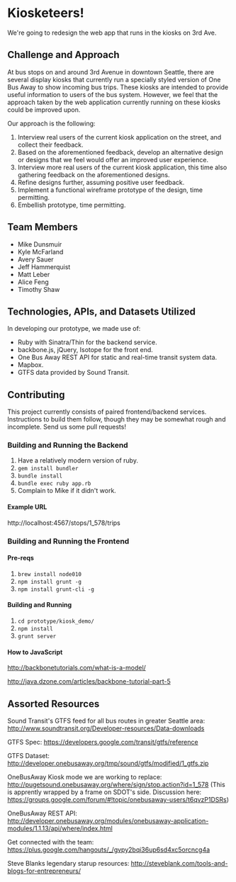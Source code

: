 # Kiosketeers!

We're going to redesign the web app that runs in the kiosks on 3rd Ave.

## Challenge and Approach

At bus stops on and around 3rd Avenue in downtown Seattle, there are several display kiosks that currently run a specially styled version of One Bus Away to show incoming bus trips. These kiosks are intended to provide useful information to users of the bus system. However, we feel that the approach taken by the web application currently running on these kiosks could be improved upon.

Our approach is the following:

1. Interview real users of the current kiosk application on the street, and collect their feedback.
2. Based on the aforementioned feedback, develop an alternative design or designs that we feel would offer an improved user experience.
3. Interview more real users of the current kiosk application, this time also gathering feedback on the aforementioned designs.
4. Refine designs further, assuming positive user feedback.
5. Implement a functional wireframe prototype of the design, time permitting.
6. Embellish prototype, time permitting.

## Team Members

* Mike Dunsmuir
* Kyle McFarland
* Avery Sauer
* Jeff Hammerquist
* Matt Leber
* Alice Feng
* Timothy Shaw

## Technologies, APIs, and Datasets Utilized

In developing our prototype, we made use of:

* Ruby with Sinatra/Thin for the backend service.
* backbone.js, jQuery, Isotope for the front end.
* One Bus Away REST API for static and real-time transit system data.
* Mapbox.
* GTFS data provided by Sound Transit.

## Contributing

This project currently consists of paired frontend/backend services. Instructions to build them follow, though they may be somewhat rough and incomplete. Send us some pull requests!

### Building and Running the Backend

1. Have a relatively modern version of ruby.
2. `gem install bundler`
3. `bundle install`
4. `bundle exec ruby app.rb`
5. Complain to Mike if it didn't work.

#### Example URL

http://localhost:4567/stops/1_578/trips

### Building and Running the Frontend

#### Pre-reqs
1. `brew install node010`
2. `npm install grunt -g`
3. `npm install grunt-cli -g`

#### Building and Running
1. `cd prototype/kiosk_demo/`
2. `npm install`
3. `grunt server`

#### How to JavaScript

http://backbonetutorials.com/what-is-a-model/

http://java.dzone.com/articles/backbone-tutorial-part-5

## Assorted Resources

Sound Transit's GTFS feed for all bus routes in greater Seattle area:
http://www.soundtransit.org/Developer-resources/Data-downloads

GTFS Spec:
https://developers.google.com/transit/gtfs/reference

GTFS Dataset:
http://developer.onebusaway.org/tmp/sound/gtfs/modified/1_gtfs.zip

OneBusAway Kiosk mode we are working to replace:
http://pugetsound.onebusaway.org/where/sign/stop.action?id=1_578
  (This is apprently wrapped by a frame on SDOT's side.
   Discussion here: https://groups.google.com/forum/#!topic/onebusaway-users/t6qvzP1DSRs)

OneBusAway REST API:
http://developer.onebusaway.org/modules/onebusaway-application-modules/1.1.13/api/where/index.html

Get connected with the team:
https://plus.google.com/hangouts/_/gvpy2bqi36up6sd4xc5orcncg4a

Steve Blanks legendary starup resources:
http://steveblank.com/tools-and-blogs-for-entrepreneurs/
